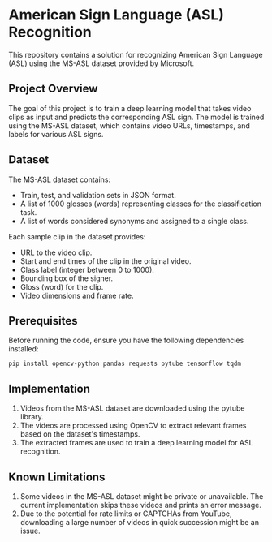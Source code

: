 # American Sign Language (ASL) Recognition

This repository contains a solution for recognizing American Sign Language (ASL) using the MS-ASL dataset provided by Microsoft.

## Project Overview

The goal of this project is to train a deep learning model that takes video clips as input and predicts the corresponding ASL sign. The model is trained using the MS-ASL dataset, which contains video URLs, timestamps, and labels for various ASL signs.

## Dataset

The MS-ASL dataset contains:

- Train, test, and validation sets in JSON format.
- A list of 1000 glosses (words) representing classes for the classification task.
- A list of words considered synonyms and assigned to a single class.

Each sample clip in the dataset provides:
- URL to the video clip.
- Start and end times of the clip in the original video.
- Class label (integer between 0 to 1000).
- Bounding box of the signer.
- Gloss (word) for the clip.
- Video dimensions and frame rate.

## Prerequisites

Before running the code, ensure you have the following dependencies installed:
```
pip install opencv-python pandas requests pytube tensorflow tqdm
```

## Implementation
1. Videos from the MS-ASL dataset are downloaded using the pytube library.
2. The videos are processed using OpenCV to extract relevant frames based on the dataset's timestamps.
3. The extracted frames are used to train a deep learning model for ASL recognition.

## Known Limitations
1. Some videos in the MS-ASL dataset might be private or unavailable. The current implementation skips these videos and prints an error message.
2. Due to the potential for rate limits or CAPTCHAs from YouTube, downloading a large number of videos in quick succession might be an issue.